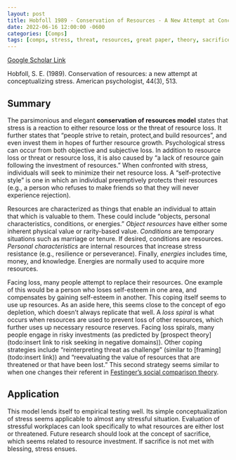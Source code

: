 ```yaml
---
layout: post
title: Hobfoll 1989 - Conservation of Resources - A New Attempt at Conceptualizing Stress
date: 2022-06-16 12:00:00 -0600
categories: [Comps]
tags: [comps, stress, threat, resources, great paper, theory, sacrifice, theory]
---
```


[Google Scholar Link](https://scholar.google.com/scholar?hl=en&as_sdt=0%2C45&q=Conservation+of+resources%3A+a+new+attempt+at+conceptualizing+stress.&btnG=)

Hobfoll, S. E. (1989). Conservation of resources: a new attempt at conceptualizing stress. American psychologist, 44(3), 513.

## Summary
The parsimonious and elegant **conservation of resources model** states that stress is a reaction to either resource loss or the threat of resource loss.  It further states that “people strive to retain, protect,and build resources”, and even invest them in hopes of further resource growth.  Psychological stress can occur from both objective and subjective loss.  In addition to resource loss or threat or resource loss, it is also caused by “a lack of resource gain following the investment of resources.”  When confronted with stress, individuals will seek to minimize their net resource loss.  A “self-protective style” is one in which an individual  preemptively protects their resources (e.g., a person who refuses to make friends so that they will never experience rejection).

 Resources are characterized as things that enable an individual to attain that which is valuable to them.  These could include “objects, personal characteristics, conditions, or energies.”  _Object resources_ have either some inherent physical value or rarity-based value.  _Conditions_ are temporary situations such as marriage or tenure.  If desired, conditions are resources.  _Personal characteristics_ are internal resources that increase stress resistance (e.g., resilience or perseverance).  Finally, _energies_ includes time, money, and knowledge.  Energies are normally used to acquire more resources.

Facing loss, many people attempt to replace their resources.  One example of this would be a person who loses self-esteem in one area, and compensates by gaining self-esteem in another.  This coping itself seems to use up resources.  As an aside here, this seems close to the concept of ego depletion, which doesn’t always replicate that well.  A _loss spiral_ is what occurs when resources are used to prevent loss of other resources, which further uses up necessary resource reserves.  Facing loss spirals, many people engage in risky investments (as predicted by [prospect theory](todo:insert link to risk seeking in negative domains)).  Other coping strategies include “reinterpreting threat as challenge” (similar to [framing](todo:insert link)) and “reevaluating the value of resources that are threatened or that have been lost.”  This second strategy seems similar to when one changes their referent in [Festinger’s social comparison theory](todo:link).

## Application
This model lends itself to empirical testing well.  Its simple conceptualization of stress seems applicable to almost any stressful situation.  Evaluation of stressful workplaces can look specifically to what resources are either lost or threatened.  Future research should look at the concept of sacrifice, which seems related to resource investment.  If sacrifice is not met with blessing, stress ensues.
